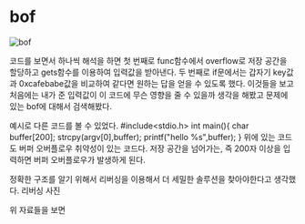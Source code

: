 # bof

![bof](https://user-images.githubusercontent.com/107084512/208086790-9a08f0ad-1ea1-4deb-b6c7-34f77355413b.png)

코드를 보면서 하나씩 해석을 하면
첫 번째로 func함수에서 overflow로 저장 공간을 할당하고 gets함수를 이용하여 입력값을 받아낸다.
두 번째로 if문에서는 갑자기 key값과 0xcafebabe값을 비교하여 같다면 원하는 답을 얻을 수 있도록 했다.
이것들을 보고 처음에는 내가 준 입력값이 이 코드에 무슨 영향을 줄 수 있을까 생각을 해봤고 문제에 있는 bof에 대해서 검색해봤다.

예시로 다른 코드를 볼 수 있었다.
#include<stdio.h>
int main(){
char buffer[200];
strcpy(argv[0],buffer);
printf("hello %s",buffer);
}
위에 있는 코드도 버퍼 오버플로우 취약성이 있는 코드다. 저장 공간을 넘어가는, 즉 200자 이상을 입력하면 버퍼 오버플로우가 발생하게 된다.

정확한 구조를 알기 위해서 리버싱을 이용해서 더 세밀한 솔루션을 찾아야한다고 생각했다.
리버싱 사진 

위 자료들을 보면 
